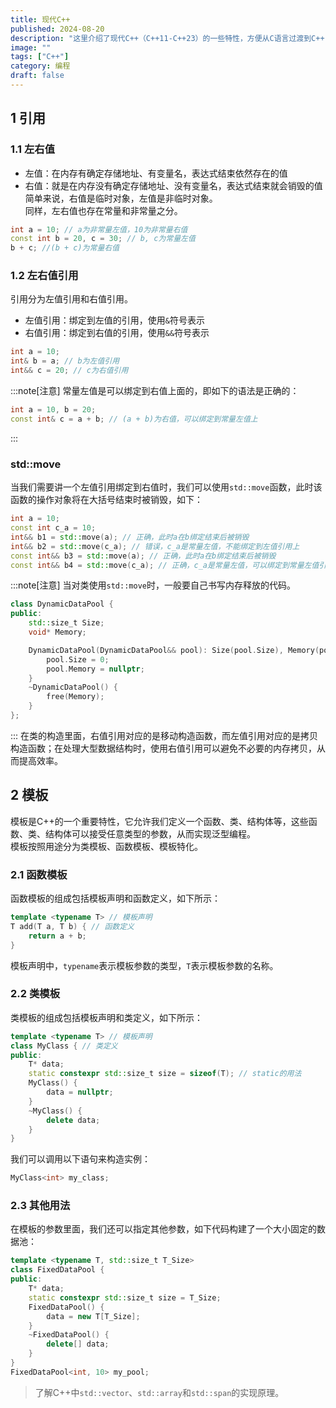 ```yaml
---
title: 现代C++
published: 2024-08-20
description: "这里介绍了现代C++（C++11-C++23）的一些特性，方便从C语言过渡到C++"
image: ""
tags: ["C++"]
category: 编程
draft: false
---
```


## 1 引用

### 1.1 左右值
* 左值：在内存有确定存储地址、有变量名，表达式结束依然存在的值
* 右值：就是在内存没有确定存储地址、没有变量名，表达式结束就会销毁的值
简单来说，右值是临时对象，左值是非临时对象。  
同样，左右值也存在常量和非常量之分。
```c++
int a = 10; // a为非常量左值，10为非常量右值
const int b = 20, c = 30; // b, c为常量左值
b + c; //(b + c)为常量右值
```

### 1.2 左右值引用
引用分为左值引用和右值引用。
* 左值引用：绑定到左值的引用，使用`&`符号表示
* 右值引用：绑定到右值的引用，使用`&&`符号表示
```c++
int a = 10; 
int& b = a; // b为左值引用
int&& c = 20; // c为右值引用
```
:::note[注意]
常量左值是可以绑定到右值上面的，即如下的语法是正确的：
```c++
int a = 10, b = 20;
const int& c = a + b; // (a + b)为右值，可以绑定到常量左值上
```
:::

### std::move
当我们需要讲一个左值引用绑定到右值时，我们可以使用`std::move`函数，此时该函数的操作对象将在大括号结束时被销毁，如下：
```c++
int a = 10;
const int c_a = 10;
int&& b1 = std::move(a); // 正确，此时a在b绑定结束后被销毁
int&& b2 = std::move(c_a); // 错误，c_a是常量左值，不能绑定到左值引用上
const int&& b3 = std::move(a); // 正确，此时a在b绑定结束后被销毁
const int&& b4 = std::move(c_a); // 正确，c_a是常量左值，可以绑定到常量左值引用上
```
:::note[注意]
当对类使用`std::move`时，一般要自己书写内存释放的代码。
```c++
class DynamicDataPool {
public:
    std::size_t Size;
    void* Memory;

    DynamicDataPool(DynamicDataPool&& pool): Size(pool.Size), Memory(pool.Memory) {
        pool.Size = 0;
        pool.Memory = nullptr;
    }
    ~DynamicDataPool() {
        free(Memory);
    }
};
```
:::
在类的构造里面，右值引用对应的是移动构造函数，而左值引用对应的是拷贝构造函数；在处理大型数据结构时，使用右值引用可以避免不必要的内存拷贝，从而提高效率。

## 2 模板
模板是C++的一个重要特性，它允许我们定义一个函数、类、结构体等，这些函数、类、结构体可以接受任意类型的参数，从而实现泛型编程。  
模板按照用途分为类模板、函数模板、模板特化。

### 2.1 函数模板
函数模板的组成包括模板声明和函数定义，如下所示：
```c++
template <typename T> // 模板声明
T add(T a, T b) { // 函数定义
    return a + b;
}
```
模板声明中，`typename`表示模板参数的类型，`T`表示模板参数的名称。

### 2.2 类模板
类模板的组成包括模板声明和类定义，如下所示：
```c++
template <typename T> // 模板声明
class MyClass { // 类定义
public:
    T* data;
    static constexpr std::size_t size = sizeof(T); // static的用法
    MyClass() {
        data = nullptr;
    }
    ~MyClass() {
        delete data;
    }
}
```
我们可以调用以下语句来构造实例：
```c++
MyClass<int> my_class;
```

### 2.3 其他用法
在模板的参数里面，我们还可以指定其他参数，如下代码构建了一个大小固定的数据池：
```c++
template <typename T, std::size_t T_Size>
class FixedDataPool {
public:
    T* data;
    static constexpr std::size_t size = T_Size;
    FixedDataPool() {
        data = new T[T_Size];
    }
    ~FixedDataPool() {
        delete[] data;
    }
}
FixedDataPool<int, 10> my_pool;
```


> 了解C++中`std::vector`、`std::array`和`std::span`的实现原理。
